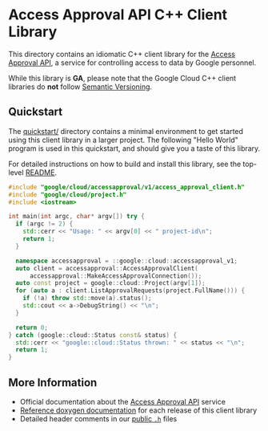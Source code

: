# Access Approval API C++ Client Library

This directory contains an idiomatic C++ client library for the
[Access Approval API][cloud-service-docs], a service for controlling access to
data by Google personnel.

While this library is **GA**, please note that the Google Cloud C++ client
libraries do **not** follow [Semantic Versioning](https://semver.org/).

## Quickstart

The [quickstart/](quickstart/README.md) directory contains a minimal environment
to get started using this client library in a larger project. The following
"Hello World" program is used in this quickstart, and should give you a taste of
this library.

For detailed instructions on how to build and install this library, see the
top-level [README](/README.md#building-and-installing).

<!-- inject-quickstart-start -->

```cc
#include "google/cloud/accessapproval/v1/access_approval_client.h"
#include "google/cloud/project.h"
#include <iostream>

int main(int argc, char* argv[]) try {
  if (argc != 2) {
    std::cerr << "Usage: " << argv[0] << " project-id\n";
    return 1;
  }

  namespace accessapproval = ::google::cloud::accessapproval_v1;
  auto client = accessapproval::AccessApprovalClient(
      accessapproval::MakeAccessApprovalConnection());
  auto const project = google::cloud::Project(argv[1]);
  for (auto a : client.ListApprovalRequests(project.FullName())) {
    if (!a) throw std::move(a).status();
    std::cout << a->DebugString() << "\n";
  }

  return 0;
} catch (google::cloud::Status const& status) {
  std::cerr << "google::cloud::Status thrown: " << status << "\n";
  return 1;
}
```

<!-- inject-quickstart-end -->

## More Information

- Official documentation about the [Access Approval API][cloud-service-docs]
  service
- [Reference doxygen documentation][doxygen-link] for each release of this
  client library
- Detailed header comments in our [public `.h`][source-link] files

[cloud-service-docs]: https://cloud.google.com/access-approval
[doxygen-link]: https://cloud.google.com/cpp/docs/reference/accessapproval/latest/
[source-link]: https://github.com/googleapis/google-cloud-cpp/tree/main/google/cloud/accessapproval
